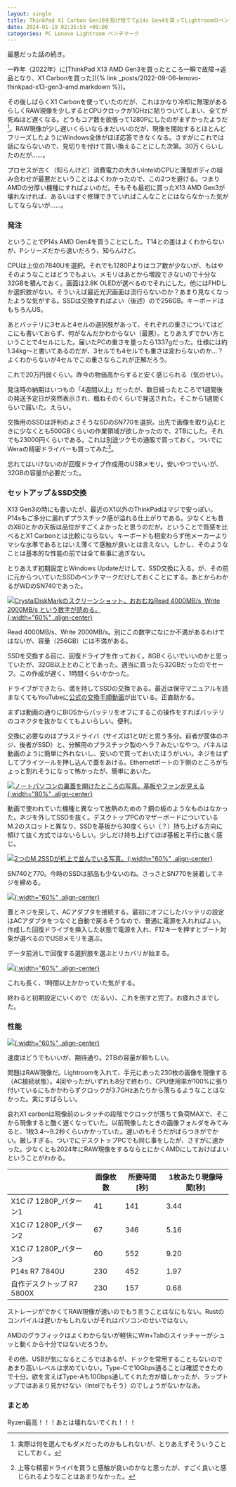 ```yaml
---
layout: single
title: ThinkPad X1 Carbon Gen10を投げ捨ててp14s Gen4を買ってLightroomのベンチをした話
date: 2024-01-19 02:35:53 +09:00
categories: PC Lenovo Lightroom ベンチマーク
---
```


最悪だった話の続き。

一昨年（2022年）に[ThinkPad X13 AMD Gen3を買ったところ一瞬で故障→返品となり、X1 Carbonを買った]({% link _posts/2022-09-06-lenovo-thinkpad-x13-gen3-amd.markdown %})。

その後しばらくX1 Carbonを使っていたのだが、これはかなり冷却に無理があるらしくRAW現像を少しするとCPUクロックが1GHzに貼りついてしまい、全てが死ぬほど遅くなる。どうもコア数を欲張って1280Pにしたのがまずかったようだ[^1]。RAW現像が少し遅いくらいならまだいいのだが、現像を開始するとほとんどフリーズしたようにWindows全体がほぼ応答できなくなる。さすがにこれでは話にならないので、見切りを付けて買い換えることにした次第。30万くらいしたのだが……。

プロセスが古く（知らんけど）消費電力の大きいIntelのCPUと薄型ボディの組み合わせが最悪だということはよくわかったので、この2つを避ける。つまりAMDの分厚い機種にすればよいのだ。そもそも最初に買ったX13 AMD Gen3が壊れなければ、あるいはすぐ修理できていればこんなことにはならなかった気がしてならないが……。

### 発注

ということでP14s AMD Gen4を買うことにした。T14との差はよくわからないが、Pシリーズだから速いだろう、知らんけど。

CPUは上位の7840Uを選択。それでも1280Pよりはコア数が少ないが、もはやそのようなことはどうでもよい。メモリはあとから増設できないので十分な32GBを積んでおく。画面は2.8K OLEDが選べるのでそれにした。他にはFHDしか選択肢がない。そういえば最近光沢画面は流行らないのか？あまり見なくなったような気がする。SSDは交換すればよい（後述）ので256GB。キーボードはもちろんUS。

あとバッテリに3セルと4セルの選択肢があって、それぞれの重さについてはどこにも書いておらず、何がなんだかわからない（最悪）。とりあえずでかい方ということで4セルにした。届いたPCの重さを量ったら1337gだった。仕様には約1.34kg～と書いてあるのだが、3セルでも4セルでも重さは変わらないのか…？よくわからないが4セルでこの重さならこれが正解だろう。

これで20万円弱くらい。昨今の物価高からすると安く感じられる（気のせい）。

発注時の納期はいつもの「4週間以上」だったが、数日経ったところで1週間後の発送予定日が突然表示され、概ねそのくらいで発送された。そこから1週間くらいで届いた。えらい。

交換用のSSDは評判のよさそうなSDのSN770を選択。出先で画像を取り込むときに少なくとも500GBくらいの作業領域が欲しかったので、2TBにした。それでも23000円くらいである。これは別途ツクモの通販で買っておく。ついでにWeraの精密ドライバーも買ってみた[^2]。

忘れてはいけないのが回復ドライブ作成用のUSBメモリ。安いやつでいいが、32GBの容量が必要だった。

### セットアップ＆SSD交換

X13 Gen3の時にも書いたが、最近のX1以外のThinkPadはマジで安っぽい。P14sもご多分に漏れずプラスチック感が溢れる仕上がりである。少なくとも昔のX60とかの天板は品位がすごくよかったと思うのだが。ということで質感を比べるとX1 Carbonとは比較にならない。キーボードも相変わらず他メーカーよりマシな水準であるとはいえ薄くて感触が良いとは言えない。しかし、そのようなことは基本的な性能の前では全て些事に過ぎない。

とりあえず初期設定とWindows Updateだけして、SSD交換に入る。が、その前に元からついていたSSDのベンチマークだけしておくことにする。あとからわかるがWDのSN740であった。

[![CrystalDiskMarkのスクリーンショット。おおむねRead 4000MB/s, Write 2000MB/s という数字が読める。](/assets/images/posts/thinkpad_p14s/crystaldiskmark_thinkpad_p14s_with_default_ssd.webp){:width="60%" .align-center} ](/assets/images/posts/thinkpad_p14s/crystaldiskmark_thinkpad_p14s_with_default_ssd.webp)

Read 4000MB/s、Write 2000MB/s。別にこの数字になにか不満があるわけではないが、容量（256GB）には不満がある。

SSDを交換する前に、回復ドライブを作っておく。8GBくらいでいいのかと思っていたが、32GB以上とのことであった。適当に買ったら32GBだったのでセーフ。この作成が遅く、1時間くらいかかった。

ドライブができたら、満を持してSSDの交換である。最近は保守マニュアルを読まなくてもYouTubeに[公式の交換手順動画](https://www.youtube.com/watch?v=8sm1ScVUHqY)が出ている。正直助かる。

まずは動画の通りにBIOSからバッテリをオフにするこの操作をすればバッテリのコネクタを抜かなくてもよいらしい。便利。

交換に必要なのはプラスドライバ（サイズは1と0だと思う多分。前者が筐体のネジ、後者がSSD）と、分解用のプラスチック製のヘラ？みたいなやつ。パネルは動画のように簡単に外れないし、安いので買っておいたほうがいい。ネジをはずしてプライツールを押し込んで蓋をあける。Ethernetポートの下側のところがちょっと割れそうになって怖かったが、簡単にあいた。

[![ノートパソコンの裏蓋を開けたところの写真。基板やファンが見える](/assets/images/posts/thinkpad_p14s/thinkpad-1.webp){:width="80%" .align-center} ](/assets/images/posts/thinkpad_p14s/thinkpad-1.webp)

動画で使われていた機種と異なって放熱のための？銅の板のようなものはなかった。ネジを外してSSDを抜く。デスクトップPCのマザーボードについているM.2のスロットと異なり、SSDを基板から30度くらい（？）持ち上げる方向に傾けて抜く方式ではないらしい。少しだけ持ち上げてほぼ基板と平行に抜く感じ。

[![2つのM.2SSDが机上で並んでいる写真。](/assets/images/posts/thinkpad_p14s/thinkpad-2.webp){:width="60%" .align-center} ](/assets/images/posts/thinkpad_p14s/thinkpad-2.webp)

SN740と770。今時のSSDは部品も少ないのね。さっさとSN770を装着してネジを締める。

[![](/assets/images/posts/thinkpad_p14s/thinkpad-3.webp){:width="60%" .align-center} ](/assets/images/posts/thinkpad_p14s/thinkpad-3.webp)

蓋とネジを戻して、ACアダプタを接続する。最初にオフにしたバッテリの設定はACアダプタをつなぐと自動で戻るそうなので、普通に電源を入れればよい。作成した回復ドライブを挿入した状態で電源を入れ、F12キーを押すとブート対象が選べるのでUSBメモリを選ぶ。

データ前消しで回復する選択肢を選ぶとリカバリが始まる。

[![](/assets/images/posts/thinkpad_p14s/thinkpad-4.webp){:width="60%" .align-center} ](/assets/images/posts/thinkpad_p14s/thinkpad-4.webp)

これも長く、1時間以上かかっていた気がする。

終わると初期設定にいくので（だるい）、これを倒すと完了。お疲れさまでした。



### 性能

[![](/assets/images/posts/thinkpad_p14s/crystaldiskmark_thinkpad_p14s_with_2TB_SN770.webp){:width="60%" .align-center} ](/assets/images/posts/thinkpad_p14s/crystaldiskmark_thinkpad_p14s_with_2TB_SN770.webp)

速度はどうでもいいが、期待通り。2TBの容量が頼もしい。

問題はRAW現像だ。Lightroomを入れて、手元にあった230枚の画像を現像する（AC接続状態）。4回やったがいずれも8分で終わり、CPU使用率が100%に張り付いているにもかかわらずクロックが3.7GHzあたりから落ちるようなことはなかった。実にすばらしい。

哀れX1 carbonは現像前のレタッチの段階でクロックが落ちて負荷MAXで、そこから現像すると酷く遅くなっていた。以前現像したときの画像フォルダをみてみると、1枚3.4～9.2秒くらいかかっていた。遅いのもそうだがばらつきがでかい。厳しすぎる。ついでにデスクトップPCでも同じ事をしたが、さすがに速かった。少なくとも2024年にRAW現像をするならとにかくAMDにしておけばよいということがわかる。

|                    | 画像枚数 | 所要時間[秒] | 1枚あたり現像時間[秒] |
| ------------------ | ---- | ------- | ------------ |
| X1C i7 1280P_パターン1 | 41   | 141  | 3.44         |
| X1C i7 1280P_パターン2 | 67   | 346  | 5.16         |
| X1C i7 1280P_パターン3 | 60   | 552  | 9.20         |
| P14s R7 7840U      | 230  | 452  | 1.97         |
| 自作デスクトップ R7 5800X  | 230  | 157  | 0.68         |

ストレージがでかくてRAW現像が速いのでもう言うことはなにもない。Rustのコンパイルは遅いかもしれないがそれはパソコンのせいではない。

AMDのグラフィックはよくわからないが軽快にWin+Tabのスイッチャーがシュッと動くから十分ではないだろうか。

その他、USBが気になるところではあるが、ドックを常用することもないのであまり高いレベルは求めていない。Type-Cで10Gbps通ることは確認できたので十分。欲を言えばType-Aも10Gbps通してくれた方が嬉しかったが、ラップトップではあまり見かけない（Intelでもそう）のでしょうがないかなあ。

### まとめ

Ryzen最高！！！あとは壊れないでくれ！！！

[^1]: 実際は何を選んでもダメだったのかもしれないが、とりあえずそういうことにしておく。
[^2]: 上等な精密ドライバを買うと感触が良いのかなと思ったが、すごく良いと感じられるようなことはあまりなかった。